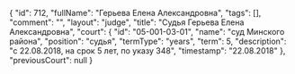 {
    "id": 712,
    "fullName": "Герьева Елена Александровна",
    "tags": [],
    "comment": "",
    "layout": "judge",
    "title": "Судья Герьева Елена Александровна",
    "court": {
        "id": "05-001-03-01",
        "name": "суд Минского района",
        "position": "судья",
        "termType": "years",
        "term": 5,
        "description": "c 22.08.2018, на срок 5 лет, по указу 348",
        "timestamp": "22.08.2018"
    },
    "previousCourt": null
}